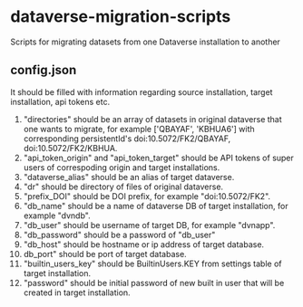 # dataverse-migration-scripts
Scripts for migrating datasets from one Dataverse installation to another
## config.json 
  It should be filled with information regarding source installation, target installation, api tokens etc. 
  1. "directories" should be an array of datasets in original dataverse that one wants to migrate, for example ['QBAYAF', 'KBHUA6'] with corresponding persistentId's doi:10.5072/FK2/QBAYAF, doi:10.5072/FK2/KBHUA.
  2. "api_token_origin" and "api_token_target" should be API tokens of super users of correspoding origin and target installations.
  3. "dataverse_alias" should be an alias of target dataverse.
  4. "dr" should be directory of files of original dataverse.
  5. "prefix_DOI" should be DOI prefix, for example "doi:10.5072/FK2".
  6. "db_name" should be a name of dataverse DB of target installation, for example "dvndb".
  7. "db_user" should be username of target DB, for example "dvnapp".
  8. "db_password" should be a password of "db_user"
  9. "db_host" should be hostname or ip address of target database. 
  10. db_port" should be port of target database.
  11. "builtin_users_key" should be BuiltinUsers.KEY from settings table of target installation.
  12. "password" should be initial password of new built in user that will be created in target installation.
  
